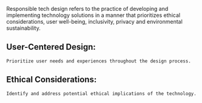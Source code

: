 Responsible tech design refers to the practice of developing and implementing technology solutions in a manner that prioritizes ethical considerations, user well-being, inclusivity, privacy and environmental sustainability.

## User-Centered Design:
    Prioritize user needs and experiences throughout the design process.


## Ethical Considerations:
    Identify and address potential ethical implications of the technology.
